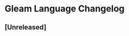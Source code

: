 <!-- Keep a Changelog guide -> https://keepachangelog.com -->
# Gleam Language Changelog

## [Unreleased]